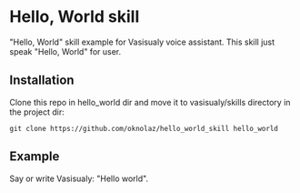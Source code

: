 # Hello, World skill
"Hello, World" skill example for Vasisualy voice assistant.
This skill just speak "Hello, World" for user.
## Installation
Clone this repo in hello_world dir and move it to vasisualy/skills directory in the project dir:
```
git clone https://github.com/oknolaz/hello_world_skill hello_world
```
## Example
Say or write Vasisualy: "Hello world".
